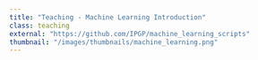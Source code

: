 ```yaml
---
title: "Teaching - Machine Learning Introduction"
class: teaching
external: "https://github.com/IPGP/machine_learning_scripts"
thumbnail: "/images/thumbnails/machine_learning.png"
---
```

